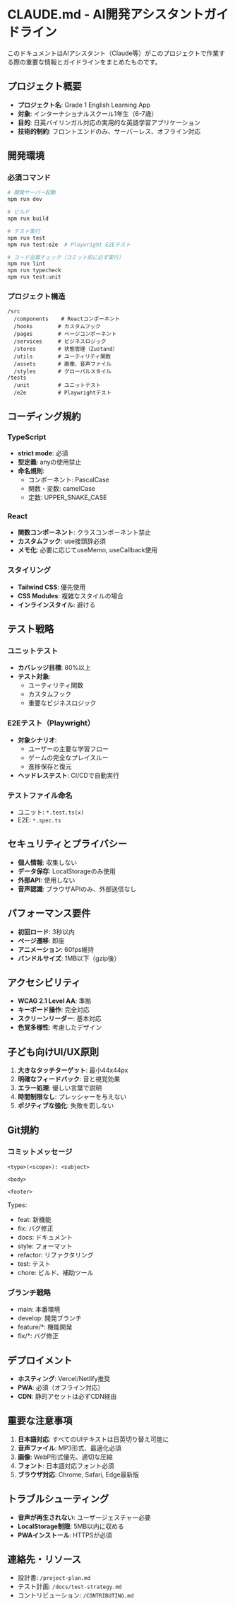 # CLAUDE.md - AI開発アシスタントガイドライン

このドキュメントはAIアシスタント（Claude等）がこのプロジェクトで作業する際の重要な情報とガイドラインをまとめたものです。

## プロジェクト概要

- **プロジェクト名**: Grade 1 English Learning App
- **対象**: インターナショナルスクール1年生（6-7歳）
- **目的**: 日英バイリンガル対応の実用的な英語学習アプリケーション
- **技術的制約**: フロントエンドのみ、サーバーレス、オフライン対応

## 開発環境

### 必須コマンド
```bash
# 開発サーバー起動
npm run dev

# ビルド
npm run build

# テスト実行
npm run test
npm run test:e2e  # Playwright E2Eテスト

# コード品質チェック（コミット前に必ず実行）
npm run lint
npm run typecheck
npm run test:unit
```

### プロジェクト構造
```
/src
  /components    # Reactコンポーネント
  /hooks        # カスタムフック
  /pages        # ページコンポーネント
  /services     # ビジネスロジック
  /stores       # 状態管理（Zustand）
  /utils        # ユーティリティ関数
  /assets       # 画像、音声ファイル
  /styles       # グローバルスタイル
/tests
  /unit         # ユニットテスト
  /e2e          # Playwrightテスト
```

## コーディング規約

### TypeScript
- **strict mode**: 必須
- **型定義**: anyの使用禁止
- **命名規則**: 
  - コンポーネント: PascalCase
  - 関数・変数: camelCase
  - 定数: UPPER_SNAKE_CASE

### React
- **関数コンポーネント**: クラスコンポーネント禁止
- **カスタムフック**: use接頭辞必須
- **メモ化**: 必要に応じてuseMemo, useCallback使用

### スタイリング
- **Tailwind CSS**: 優先使用
- **CSS Modules**: 複雑なスタイルの場合
- **インラインスタイル**: 避ける

## テスト戦略

### ユニットテスト
- **カバレッジ目標**: 80%以上
- **テスト対象**: 
  - ユーティリティ関数
  - カスタムフック
  - 重要なビジネスロジック

### E2Eテスト（Playwright）
- **対象シナリオ**:
  - ユーザーの主要な学習フロー
  - ゲームの完全なプレイスルー
  - 進捗保存と復元
- **ヘッドレステスト**: CI/CDで自動実行

### テストファイル命名
- ユニット: `*.test.ts(x)`
- E2E: `*.spec.ts`

## セキュリティとプライバシー

- **個人情報**: 収集しない
- **データ保存**: LocalStorageのみ使用
- **外部API**: 使用しない
- **音声認識**: ブラウザAPIのみ、外部送信なし

## パフォーマンス要件

- **初回ロード**: 3秒以内
- **ページ遷移**: 即座
- **アニメーション**: 60fps維持
- **バンドルサイズ**: 1MB以下（gzip後）

## アクセシビリティ

- **WCAG 2.1 Level AA**: 準拠
- **キーボード操作**: 完全対応
- **スクリーンリーダー**: 基本対応
- **色覚多様性**: 考慮したデザイン

## 子ども向けUI/UX原則

1. **大きなタッチターゲット**: 最小44x44px
2. **明確なフィードバック**: 音と視覚効果
3. **エラー処理**: 優しい言葉で説明
4. **時間制限なし**: プレッシャーを与えない
5. **ポジティブな強化**: 失敗を罰しない

## Git規約

### コミットメッセージ
```
<type>(<scope>): <subject>

<body>

<footer>
```

Types:
- feat: 新機能
- fix: バグ修正
- docs: ドキュメント
- style: フォーマット
- refactor: リファクタリング
- test: テスト
- chore: ビルド、補助ツール

### ブランチ戦略
- main: 本番環境
- develop: 開発ブランチ
- feature/*: 機能開発
- fix/*: バグ修正

## デプロイメント

- **ホスティング**: Vercel/Netlify推奨
- **PWA**: 必須（オフライン対応）
- **CDN**: 静的アセットは必ずCDN経由

## 重要な注意事項

1. **日本語対応**: すべてのUIテキストは日英切り替え可能に
2. **音声ファイル**: MP3形式、最適化必須
3. **画像**: WebP形式優先、適切な圧縮
4. **フォント**: 日本語対応フォント必須
5. **ブラウザ対応**: Chrome, Safari, Edge最新版

## トラブルシューティング

- **音声が再生されない**: ユーザージェスチャー必要
- **LocalStorage制限**: 5MB以内に収める
- **PWAインストール**: HTTPSが必須

## 連絡先・リソース

- 設計書: `/project-plan.md`
- テスト計画: `/docs/test-strategy.md`
- コントリビューション: `/CONTRIBUTING.md`